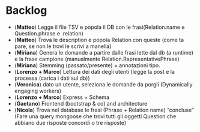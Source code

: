 # Backlog

- (**Matteo**) Legge il file TSV e popola il DB con le frasi(Relation.name e Question.phrase e .relation)
- (**Matteo**) Trova le description e popola Relation con queste (come ta pare, se non le trovi le scrivi a manella)
- (**Miriana**) Genera le domande a partire dalle frasi lette dal db (a runtime) e la frase campione (manualmente Relation.RapresentativePhrase) 
- (**Miriana**) Stemming (passato/presente) + annotazioni tipo.
- (**Lorenzo + Marco**) Lettura dei dati degli utenti (legge la post e la processa (carica i dati sul db))
- (**Veronica**) dato un utente, seleziona le domande da porgli (Dynamically engaging workers) 
- (**Lorenzo + Marco**) Express + Schema
- (**Gaetano**) Frontend (bootstrap & co) and architecture
- (**Nicola**) Trova nel database le frasi (Phrase + Relation name) “concluse” (Fare una query mongoose che trovi tutti gli oggetti Question che abbiano due risposte concordi o tre risposte)